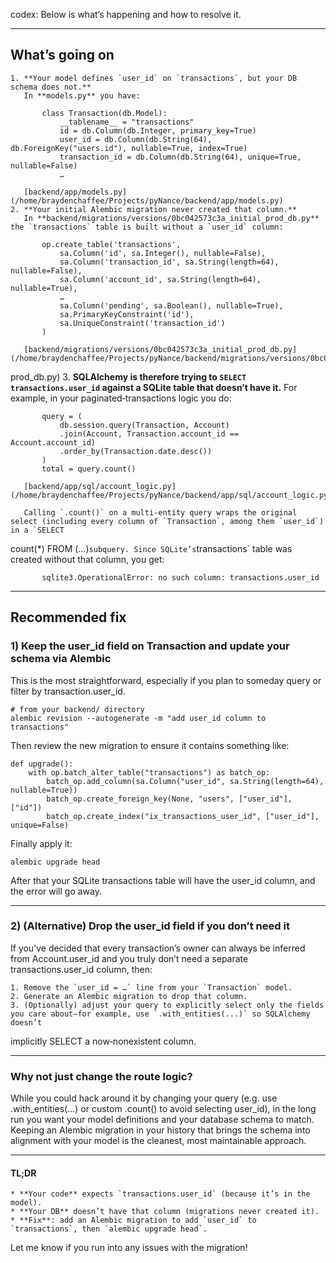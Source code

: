 codex:
Below is what’s happening and how to resolve it.

---

## What’s going on

    1. **Your model defines `user_id` on `transactions`, but your DB schema does not.**
       In **models.py** you have:

           class Transaction(db.Model):
               __tablename__ = "transactions"
               id = db.Column(db.Integer, primary_key=True)
               user_id = db.Column(db.String(64), db.ForeignKey("users.id"), nullable=True, index=True)
               transaction_id = db.Column(db.String(64), unique=True, nullable=False)
               …

       [backend/app/models.py](/home/braydenchaffee/Projects/pyNance/backend/app/models.py)
    2. **Your initial Alembic migration never created that column.**
       In **backend/migrations/versions/0bc042573c3a_initial_prod_db.py** the `transactions` table is built without a `user_id` column:

           op.create_table('transactions',
               sa.Column('id', sa.Integer(), nullable=False),
               sa.Column('transaction_id', sa.String(length=64), nullable=False),
               sa.Column('account_id', sa.String(length=64), nullable=True),
               …
               sa.Column('pending', sa.Boolean(), nullable=True),
               sa.PrimaryKeyConstraint('id'),
               sa.UniqueConstraint('transaction_id')
           )

       [backend/migrations/versions/0bc042573c3a_initial_prod_db.py](/home/braydenchaffee/Projects/pyNance/backend/migrations/versions/0bc042573c3a_initial_

prod_db.py) 3. **SQLAlchemy is therefore trying to `SELECT transactions.user_id` against a SQLite table that doesn’t have it.**
For example, in your paginated‑transactions logic you do:

           query = (
               db.session.query(Transaction, Account)
               .join(Account, Transaction.account_id == Account.account_id)
               .order_by(Transaction.date.desc())
           )
           total = query.count()

       [backend/app/sql/account_logic.py](/home/braydenchaffee/Projects/pyNance/backend/app/sql/account_logic.py)

       Calling `.count()` on a multi‑entity query wraps the original select (including every column of `Transaction`, among them `user_id`) in a `SELECT

count(\*) FROM (…)`subquery. Since SQLite’s`transactions` table was created without that column, you get:

           sqlite3.OperationalError: no such column: transactions.user_id

---

## Recommended fix

### 1) Keep the user_id field on Transaction and update your schema via Alembic

This is the most straightforward, especially if you plan to someday query or filter by transaction.user_id.

    # from your backend/ directory
    alembic revision --autogenerate -m "add user_id column to transactions"

Then review the new migration to ensure it contains something like:

    def upgrade():
        with op.batch_alter_table("transactions") as batch_op:
            batch_op.add_column(sa.Column("user_id", sa.String(length=64), nullable=True))
            batch_op.create_foreign_key(None, "users", ["user_id"], ["id"])
            batch_op.create_index("ix_transactions_user_id", ["user_id"], unique=False)

Finally apply it:

    alembic upgrade head

After that your SQLite transactions table will have the user_id column, and the error will go away.

---

### 2) (Alternative) Drop the user_id field if you don’t need it

If you’ve decided that every transaction’s owner can always be inferred from Account.user_id and you truly don’t need a separate transactions.user_id
column, then:

    1. Remove the `user_id = …` line from your `Transaction` model.
    2. Generate an Alembic migration to drop that column.
    3. (Optionally) adjust your query to explicitly select only the fields you care about—for example, use `.with_entities(...)` so SQLAlchemy doesn’t

implicitly SELECT a now‑nonexistent column.

---

### Why not just change the route logic?

While you could hack around it by changing your query (e.g. use .with_entities(...) or custom .count() to avoid selecting user_id), in the long run you want
your model definitions and your database schema to match. Keeping an Alembic migration in your history that brings the schema into alignment with your
model is the cleanest, most maintainable approach.

---

#### TL;DR

    * **Your code** expects `transactions.user_id` (because it’s in the model).
    * **Your DB** doesn’t have that column (migrations never created it).
    * **Fix**: add an Alembic migration to add `user_id` to `transactions`, then `alembic upgrade head`.

Let me know if you run into any issues with the migration!

